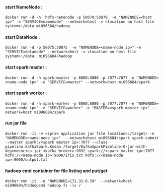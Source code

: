 #### start NameNode : 
```
docker run -d -h  hdfs-namenode -p 50070:50070  -e "NAMENODE=<host ip>" -e "SERVICE=namenode" --network=host -v <location on host file system>:/data mi096684/hadoop 
```

#### start DataNode : 
```
docker run -d -p 50075:50075  -e "NAMENODE=<name-node ip>" -e "SERVICE=datanode" --network=host -v <location on host file system>:/data  mi096684/hadoop
```

#### start spark master : 
```
docker run -d -h spark-master -p 8080:8080 -p 7077:7077 -e "NAMENODE=<name-node ip>" -e "SERVICE=master" --network=host mi096684/spark
```

#### start spark worker :
```
docker run -d -h spark-worker -p 8080:8080 -p 7077:7077 -e "NAMENODE=<name-node ip>" -e "SERVICE=worker" -e "MASTER=<spark master ip>" --network=host mi096684/spark
```

#### run jar file 
```
docker run -it -v <sprak application jar file location>:/target/ -e "NAMENODE=<name-node ip>"  --network=host mi096684/spark spark-submit --master spark:/<spark master ip>:7077 --class pipeline.kafkaSpark.Kmean /target/KafkaSparkPipeline-0-jar-with-dependencies.jar <kafka broker>:9092 spark://<spark master ip>:7077 hdfs://<name-node ip>:9000/iris.txt hdfs://<name-node ip>:9000/output.txt 
```

#### hadoop cmd container for file listing and put/get
```
docker run -it  -e "NAMENODE=172.31.0.58"  --network=host  mi096684/hadoopcmd hadoop fs -ls /
```
